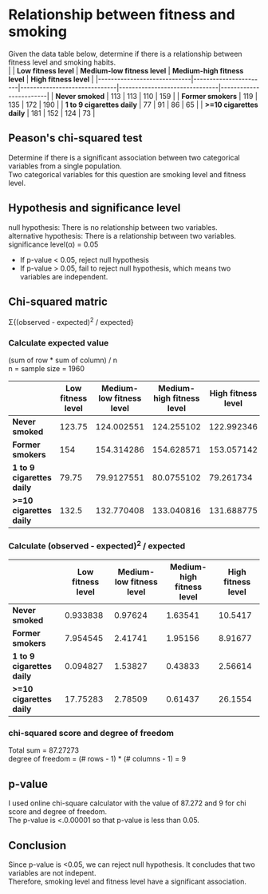 # Relationship between fitness and smoking  
Given the data table below, determine if there is a relationship between fitness level and smoking habits.  
|                             | **Low fitness level** | **Medium-low fitness level** | **Medium-high fitness level** | **High fitness level** |
|-----------------------------|-----------------------|------------------------------|-------------------------------|------------------------|
| **Never smoked**            | 113                   | 113                          | 110                           | 159                    |
| **Former smokers**          | 119                   | 135                          | 172                           | 190                    |
| **1 to 9 cigarettes daily** | 77                    | 91                           | 86                            | 65                     |
| **>=10 cigarettes daily**   | 181                   | 152                          | 124                           | 73                     |

  
## Peason's chi-squared test  
Determine if there is a significant association between two categorical variables from a single population.  
Two categorical variables for this question are smoking level and fitness level.  
  
## Hypothesis and significance level  
null hypothesis: There is no relationship between two variables.  
alternative hypothesis: There is a relationship between two variables.  
significance level(α) = 0.05  
- If p-value < 0.05, reject null hypothesis
- If p-value > 0.05, fail to reject null hypothesis, which means two variables are independent.  
  
## Chi-squared matric
Σ{(observed - expected)<sup>2</sup> / expected}  

### Calculate expected value
(sum of row * sum of column) / n  
n = sample size = 1960  

<Calculated excpected values in table>  

|                             | **Low fitness level** | **Medium-low fitness level** | **Medium-high fitness level** | **High fitness level** |
|-----------------------------|-----------------------|------------------------------|-------------------------------|------------------------|
| **Never smoked**            | 123.75                | 124.002551                   | 124.255102                    | 122.992346             |
| **Former smokers**          | 154                   | 154.314286                   | 154.628571                    | 153.057142             |
| **1 to 9 cigarettes daily** | 79.75                 | 79.9127551                   | 80.0755102                    | 79.261734              |
| **>=10 cigarettes daily**   | 132.5                 | 132.770408                   | 133.040816                    | 131.688775             |

  
### Calculate (observed - expected)<sup>2</sup> / expected  
<Calculated values in table>

|                             | **Low fitness level** | **Medium-low fitness level** | **Medium-high fitness level** | **High fitness level** |
|-----------------------------|-----------------------|------------------------------|-------------------------------|------------------------|
| **Never smoked**            | 0.933838              | 0.97624                      | 1.63541                       | 10.5417                |
| **Former smokers**          | 7.954545              | 2.41741                      | 1.95156                       | 8.91677                |
| **1 to 9 cigarettes daily** | 0.094827              | 1.53827                      | 0.43833                       | 2.56614                |
| **>=10 cigarettes daily**   | 17.75283              | 2.78509                      | 0.61437                       | 26.1554                |  
  
  
### chi-squared score and degree of freedom
Total sum = 87.27273  
degree of freedom = (# rows - 1) * (# columns - 1) = 9  
  
## p-value
I used online chi-square calculator with the value of 87.272 and 9 for chi score and degree of freedom.  
The p-value is <.0.00001 so that p-value is less than 0.05.  
  
## Conclusion
Since p-value is <0.05, we can reject null hypothesis. It concludes that two variables are not indepent.  
Therefore, smoking level and fitness level have a significant association.  